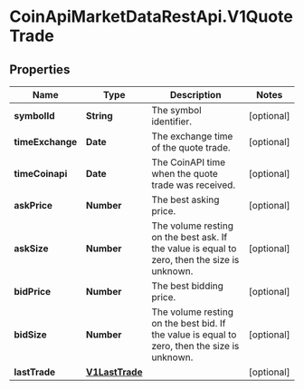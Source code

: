 # CoinApiMarketDataRestApi.V1QuoteTrade

## Properties

Name | Type | Description | Notes
------------ | ------------- | ------------- | -------------
**symbolId** | **String** | The symbol identifier. | [optional] 
**timeExchange** | **Date** | The exchange time of the quote trade. | [optional] 
**timeCoinapi** | **Date** | The CoinAPI time when the quote trade was received. | [optional] 
**askPrice** | **Number** | The best asking price. | [optional] 
**askSize** | **Number** | The volume resting on the best ask. If the value is equal to zero, then the size is unknown. | [optional] 
**bidPrice** | **Number** | The best bidding price. | [optional] 
**bidSize** | **Number** | The volume resting on the best bid. If the value is equal to zero, then the size is unknown. | [optional] 
**lastTrade** | [**V1LastTrade**](V1LastTrade.md) |  | [optional] 


